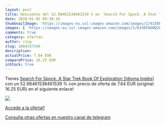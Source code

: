 ```yaml
---
layout: post
title: Descuento del 52.98461538461539 % en 'Search For Spock. A Star Trek Book Of Ex'
date: 2020-01-02 09:38:16
thumbnailImage: 'https://images-eu.ssl-images-amazon.com/images/I/615OFAQ0Q2L._SL200_.jpg'
images: [ 'https://images-eu.ssl-images-amazon.com/images/I/615OFAQ0Q2L._SL200_.jpg' ]
comments: true
category: ofertas
author: ring
slug: 1604337346
description:
actualPrice: 7.64 EUR
comparePrice: 16.25 EUR
inStock: true
---
```


Tienes [Search For Spock. A Star Trek Book Of Exploration [Idioma Inglés]](https://www.amazon.com/dp/1604337346/?tag=redken08-20) con un 52.98461538461539 % con precio de oferta de 7.64 EUR (original: 16.25 EUR) en el siguiente enlace!

[![](https://images-eu.ssl-images-amazon.com/images/I/615OFAQ0Q2L._SL200_.jpg)](https://www.amazon.com/dp/1604337346/?tag=redken08-20)

[Accede a la oferta!!](https://www.amazon.com/dp/1604337346/?tag=redken08-20)

[Consulta otras ofertas en nuestro canal de telegram](https://t.me/s/ofertas25)
